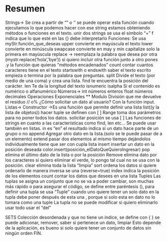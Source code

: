 # Resumen
Strings-> Se crea a partir de “” o ‘’ se puede operar esta función cuando ejecutamos lo que podemos hacer con ese string estamos obteniendo métodos o funciones en el texto. unir dos strings se usa el símbolo “+” f indica que lo que esté en las {} debe interpretarlo Funciones:
Se usa myStr.función_que_deseas
upper convierte en mayúscula el texto 
lower convierte en minúscula 
swapcase convierte en may y min
capitalize solo la primera en mayúscula 
replace -> reemplaza la palabra que desea por otra (mystr.replace(‘hola’,’bye’))
si quiero incluir otra función junto a otro pones .y la función que quieras “métodos encadenados”
count contar cuantos caracteres tiene en el texto 
startswith o endswith saber el texto escrito empieza o termina por la palabra que preguntas.
split Divide el texto (por medio de una coma) y crea una lista.
find te encuentra la posición del carácter.
len Te da la longitud del texto
isnumeric isalpha Si el contenido es numérico o alfanumérico 
Números-> int  números enteros
                    float números decimales 
Operaciones 
Exponenciales **
Modulo División que me devuelve el residuo // o%
¿Cómo solicitar un dato al usuario? 
Con la función input.
Listas-> Constructor ->Es una función que permite definir una lista list((y la lista de objetos)) hacer tuple se definen con [ ]
Range toma dos parámetros para no poner todos los datos.
solicitar posición se usa [ ]
Las funciones de strings en cuanto a las características como find, len etc… Se puede usar también en listas.
in es “en” el resultado indica si un dato hace parte de un grupo o no 
append Agregar otro dato en la lista.(solo se le puede pasar de a un elemento)
extend pasar dos elementos al mismo tiempo dejándolos individualmente tiene que ser con cupla lista 
insert insertar un dato en la posición deseada
color.insert(posición_elDatoQueQuieroIngresar) 
pop elimina el último dato de la lista o por la posición
Remove elimina dato por los caracteres sí quiero eliminar el verde, lo pongo tal cual no se usa con la posición. 
clear elimina toda la lista “limpia”
sort ordena los datos si quiere ordenarlo de manera inversa se una (reverse=true)
index indica la posición de los elementos
count contar los datos que desees en una lista
Tuples Las tuplas se asigna un conjunto que no se va a poder cambiar, son muchas más rápido o para asegurar el código, se define entre paréntesis (),
para definir una tupla se usa “Tuple”
cuando uno quiere tener un solo dato en la tupla debe poner después de esta una , porque si solo esta en dato no lo tomara como una tuple 
La tupla no se puede modificar 
si quiero eliminarlo usar todo usar el “del”

SETS Colección desordenada y que no tiene un índice, se define con { }
se puede adicionar, remover, saber si pertenece un dato, limpiar 
Esto depende de la aplicación, es bueno si solo quiere tener un conjunto de datos sin ningún orden
FIN.
